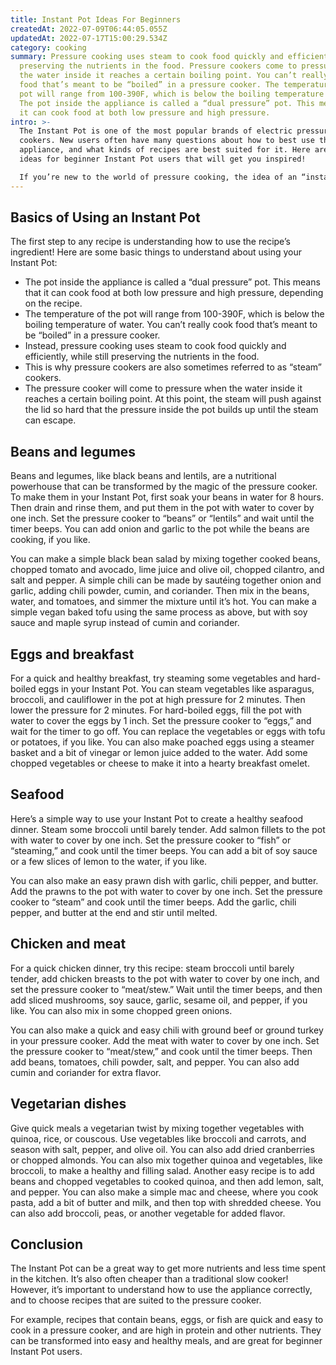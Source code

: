 ```yaml
---
title: Instant Pot Ideas For Beginners
createdAt: 2022-07-09T06:44:05.055Z
updatedAt: 2022-07-17T15:00:29.534Z
category: cooking
summary: Pressure cooking uses steam to cook food quickly and efficiently, while
  preserving the nutrients in the food. Pressure cookers come to pressure when
  the water inside it reaches a certain boiling point. You can’t really cook
  food that’s meant to be “boiled” in a pressure cooker. The temperature of the
  pot will range from 100-390F, which is below the boiling temperature of water.
  The pot inside the appliance is called a “dual pressure” pot. This means that
  it can cook food at both low pressure and high pressure.
intro: >-
  The Instant Pot is one of the most popular brands of electric pressure
  cookers. New users often have many questions about how to best use this
  appliance, and what kinds of recipes are best suited for it. Here are some
  ideas for beginner Instant Pot users that will get you inspired! 

  If you’re new to the world of pressure cooking, the idea of an “instant” pot may seem a little strange at first. However, using an Instant Pot (or any electric pressure cooker) can save you time while also preserving more nutrients in your food. So let’s take a look at some simple ideas for beginners who are just getting started with their Instant Pot and want to try some easy recipes!
---
```


## Basics of Using an Instant Pot

The first step to any recipe is understanding how to use the recipe’s ingredient! Here are some basic things to understand about using your Instant Pot:

- The pot inside the appliance is called a “dual pressure” pot. This means that it can cook food at both low pressure and high pressure, depending on the recipe.
- The temperature of the pot will range from 100-390F, which is below the boiling temperature of water. You can’t really cook food that’s meant to be “boiled” in a pressure cooker.
- Instead, pressure cooking uses steam to cook food quickly and efficiently, while still preserving the nutrients in the food.
- This is why pressure cookers are also sometimes referred to as “steam” cookers.
- The pressure cooker will come to pressure when the water inside it reaches a certain boiling point. At this point, the steam will push against the lid so hard that the pressure inside the pot builds up until the steam can escape.

## Beans and legumes

Beans and legumes, like black beans and lentils, are a nutritional powerhouse that can be transformed by the magic of the pressure cooker. To make them in your Instant Pot, first soak your beans in water for 8 hours. Then drain and rinse them, and put them in the pot with water to cover by one inch. Set the pressure cooker to “beans” or “lentils” and wait until the timer beeps. You can add onion and garlic to the pot while the beans are cooking, if you like.

You can make a simple black bean salad by mixing together cooked beans, chopped tomato and avocado, lime juice and olive oil, chopped cilantro, and salt and pepper. A simple chili can be made by sautéing together onion and garlic, adding chili powder, cumin, and coriander. Then mix in the beans, water, and tomatoes, and simmer the mixture until it’s hot. You can make a simple vegan baked tofu using the same process as above, but with soy sauce and maple syrup instead of cumin and coriander.

## Eggs and breakfast

For a quick and healthy breakfast, try steaming some vegetables and hard-boiled eggs in your Instant Pot. You can steam vegetables like asparagus, broccoli, and cauliflower in the pot at high pressure for 2 minutes. Then lower the pressure for 2 minutes. For hard-boiled eggs, fill the pot with water to cover the eggs by 1 inch. Set the pressure cooker to “eggs,” and wait for the timer to go off. You can replace the vegetables or eggs with tofu or potatoes, if you like. You can also make poached eggs using a steamer basket and a bit of vinegar or lemon juice added to the water. Add some chopped vegetables or cheese to make it into a hearty breakfast omelet.

## Seafood

Here’s a simple way to use your Instant Pot to create a healthy seafood dinner. Steam some broccoli until barely tender. Add salmon fillets to the pot with water to cover by one inch. Set the pressure cooker to “fish” or “steaming,” and cook until the timer beeps. You can add a bit of soy sauce or a few slices of lemon to the water, if you like.

You can also make an easy prawn dish with garlic, chili pepper, and butter. Add the prawns to the pot with water to cover by one inch. Set the pressure cooker to “steam” and cook until the timer beeps. Add the garlic, chili pepper, and butter at the end and stir until melted.

## Chicken and meat

For a quick chicken dinner, try this recipe: steam broccoli until barely tender, add chicken breasts to the pot with water to cover by one inch, and set the pressure cooker to “meat/stew.” Wait until the timer beeps, and then add sliced mushrooms, soy sauce, garlic, sesame oil, and pepper, if you like. You can also mix in some chopped green onions.

You can also make a quick and easy chili with ground beef or ground turkey in your pressure cooker. Add the meat with water to cover by one inch. Set the pressure cooker to “meat/stew,” and cook until the timer beeps. Then add beans, tomatoes, chili powder, salt, and pepper. You can also add cumin and coriander for extra flavor.

## Vegetarian dishes

Give quick meals a vegetarian twist by mixing together vegetables with quinoa, rice, or couscous. Use vegetables like broccoli and carrots, and season with salt, pepper, and olive oil. You can also add dried cranberries or chopped almonds. You can also mix together quinoa and vegetables, like broccoli, to make a healthy and filling salad. Another easy recipe is to add beans and chopped vegetables to cooked quinoa, and then add lemon, salt, and pepper. You can also make a simple mac and cheese, where you cook pasta, add a bit of butter and milk, and then top with shredded cheese. You can also add broccoli, peas, or another vegetable for added flavor.

## Conclusion

The Instant Pot can be a great way to get more nutrients and less time spent in the kitchen. It’s also often cheaper than a traditional slow cooker! However, it’s important to understand how to use the appliance correctly, and to choose recipes that are suited to the pressure cooker.

For example, recipes that contain beans, eggs, or fish are quick and easy to cook in a pressure cooker, and are high in protein and other nutrients. They can be transformed into easy and healthy meals, and are great for beginner Instant Pot users.
